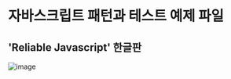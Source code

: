 # 자바스크립트 패턴과 테스트 예제 파일
## 'Reliable Javascript' 한글판

![image](http://bookimg.gilbut.co.kr/book/BN001583/rn_zoom_BN001583.jpg)
